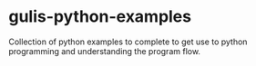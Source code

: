 # gulis-python-examples
Collection of python examples to complete to get use to python programming and understanding the program flow.

